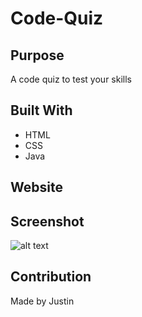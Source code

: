 # Code-Quiz

## Purpose
A code quiz to test your skills

## Built With
* HTML
* CSS
* Java

## Website


## Screenshot
![alt text](Assets/images/ss)

## Contribution
Made by Justin

